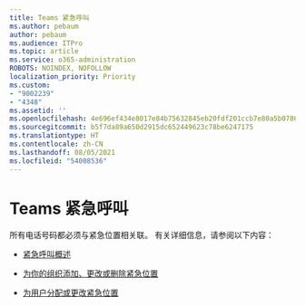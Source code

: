 ```yaml
---
title: Teams 紧急呼叫
ms.author: pebaum
author: pebaum
ms.audience: ITPro
ms.topic: article
ms.service: o365-administration
ROBOTS: NOINDEX, NOFOLLOW
localization_priority: Priority
ms.custom:
- "9002239"
- "4348"
ms.assetid: ''
ms.openlocfilehash: 4e696ef434e8017e84b75632845eb20fdf201ccb7e80a5b07864b8848b891c69
ms.sourcegitcommit: b5f7da89a650d2915dc652449623c78be6247175
ms.translationtype: HT
ms.contentlocale: zh-CN
ms.lasthandoff: 08/05/2021
ms.locfileid: "54008536"
---
```

# <a name="teams-emergency-calling"></a>Teams 紧急呼叫

所有电话号码都必须与紧急位置相关联。 有关详细信息，请参阅以下内容：

- [紧急呼叫概述](https://docs.microsoft.com/MicrosoftTeams/what-are-emergency-locations-addresses-and-call-routing)

- [为你的组织添加、更改或删除紧急位置](https://docs.microsoft.com/MicrosoftTeams/add-change-remove-emergency-location-organization)

- [为用户分配或更改紧急位置](https://docs.microsoft.com/MicrosoftTeams/assign-change-emergency-location-user)
